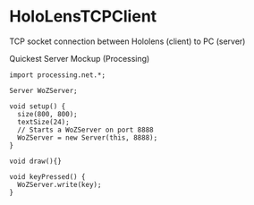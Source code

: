 # HoloLensTCPClient
 TCP socket connection between Hololens (client) to PC (server)


Quickest Server Mockup (Processing)
```
import processing.net.*;

Server WoZServer;

void setup() {
  size(800, 800);
  textSize(24);
  // Starts a WoZServer on port 8888
  WoZServer = new Server(this, 8888); 
}

void draw(){}

void keyPressed() {
  WoZServer.write(key);
}

```
